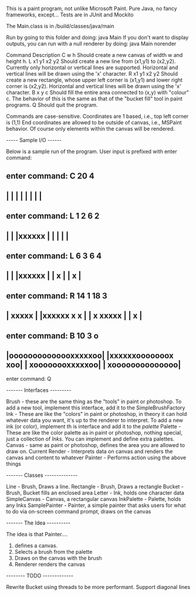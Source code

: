 This is a paint program, not unlike Microsoft Paint.
Pure Java, no fancy frameworks, except...
Tests are in JUnit and Mockito

The Main.class is in /build/classes/java/main

Run by going to this folder and doing: java Main
If you don't want to display outputs, you can run with a null renderer by doing: java Main norender

Command 		Description
C w h           Should create a new canvas of width w and height h.
L x1 y1 x2 y2   Should create a new line from (x1,y1) to (x2,y2). Currently only
                horizontal or vertical lines are supported. Horizontal and vertical lines
                will be drawn using the 'x' character.
R x1 y1 x2 y2   Should create a new rectangle, whose upper left corner is (x1,y1) and
                lower right corner is (x2,y2). Horizontal and vertical lines will be drawn
                using the 'x' character.
B x y c         Should fill the entire area connected to (x,y) with "colour" c. The
                behavior of this is the same as that of the "bucket fill" tool in paint
                programs.
Q               Should quit the program.

Commands are case-sensitive.
Coordinates are 1 based, i.e., top left corner is (1,1)
End coordinates are allowed to be outside of canvas, i.e., MSPaint behavior. Of course only elements within the canvas will be rendered.


----- Sample I/O ------

Below is a sample run of the program. User input is prefixed with enter command:

enter command: C 20 4
----------------------
|                    |
|                    |
|                    |
|                    |
----------------------

enter command: L 1 2 6 2
----------------------
|                    |
|xxxxxx              |
|                    |
|                    |
----------------------

enter command: L 6 3 6 4
----------------------
|                    |
|xxxxxx              |
|     x              |
|     x              |
----------------------

enter command: R 14 1 18 3
----------------------
|             xxxxx  |
|xxxxxx       x   x  |
|     x       xxxxx  |
|     x              |
----------------------

enter command: B 10 3 o
----------------------
|oooooooooooooxxxxxoo|
|xxxxxxooooooox   xoo|
|     xoooooooxxxxxoo|
|     xoooooooooooooo|
----------------------

enter command: Q



------- Interfaces ---------

Brush - these are the same thing as the "tools" in paint or photoshop. To add a new tool, implement this interface, add it to the SimpleBrushFactory
Ink - These are like the "colors" in paint or photoshop, in theory it can hold whatever data you want, it's up to the renderer to interpret. To add a new ink (or color), implement th is interface and add it to the _palette_
Palette - These are like the color palette as in paint or photoshop, nothing special, just a collection of _Inks_. You can implement and define extra palettes.
Canvas - same as paint or photoshop, defines the area you are allowed to draw on. Current 
Render - Interprets data on canvas and renders the canvas and content to whatever
Painter - Performs action using the above things

------- Classes --------------

Line - Brush, Draws a line.
Rectangle - Brush, Draws a rectangle
Bucket - Brush, Bucket fills an enclosed area
Letter - Ink, holds one character data
SimpleCanvas - Canvas, a rectangular canvas
InkPalette - Palette, holds any Inks
SamplePainter - Painter, a simple painter that asks users for what to do via on-screen command prompt, draws on the canvas

------- The Idea ----------

The idea is that Painter....
1. defines a canvas.
2. Selects a brush from the palette
3. Draws on the canvas with the brush
4. Renderer renders the canvas 

-------- TODO -------------

Rewrite Bucket using threads to be more performant.
Support diagonal lines
